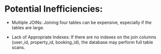 # Potential Inefficiencies:

* Multiple JOINs: Joining four tables can be expensive, especially if the tables are large.

* Lack of Appropriate Indexes: If there are no indexes on the join columns (user_id, property_id, booking_id), the database may perform full table scans.